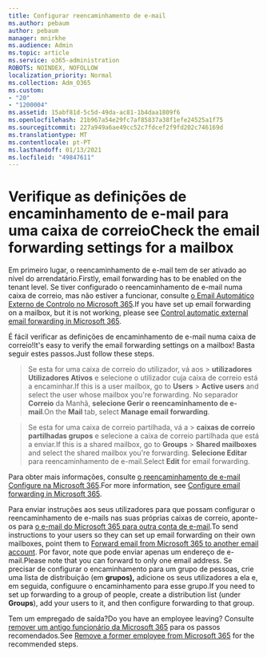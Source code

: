```yaml
---
title: Configurar reencaminhamento de e-mail
ms.author: pebaum
author: pebaum
manager: mnirkhe
ms.audience: Admin
ms.topic: article
ms.service: o365-administration
ROBOTS: NOINDEX, NOFOLLOW
localization_priority: Normal
ms.collection: Adm_O365
ms.custom:
- "20"
- "1200004"
ms.assetid: 15abf81d-5c5d-49da-ac81-1b4daa1809f6
ms.openlocfilehash: 21b967a54e29fc7af85837a38f1efe24525a1f75
ms.sourcegitcommit: 227a949a6ae49cc52c7fdcef2f9fd202c746169d
ms.translationtype: MT
ms.contentlocale: pt-PT
ms.lasthandoff: 01/13/2021
ms.locfileid: "49847611"
---
```

# <a name="check-the-email-forwarding-settings-for-a-mailbox"></a><span data-ttu-id="6e7db-102">Verifique as definições de encaminhamento de e-mail para uma caixa de correio</span><span class="sxs-lookup"><span data-stu-id="6e7db-102">Check the email forwarding settings for a mailbox</span></span>

<span data-ttu-id="6e7db-103">Em primeiro lugar, o reencaminhamento de e-mail tem de ser ativado ao nível do arrendatário.</span><span class="sxs-lookup"><span data-stu-id="6e7db-103">Firstly, email forwarding has to be enabled on the tenant level.</span></span> <span data-ttu-id="6e7db-104">Se tiver configurado o reencaminhamento de e-mail numa caixa de correio, mas não estiver a funcionar, consulte [o Email Automático Externo de Controlo no Microsoft 365](https://docs.microsoft.com/microsoft-365/security/office-365-security/external-email-forwarding?view=o365-worldwide).</span><span class="sxs-lookup"><span data-stu-id="6e7db-104">If you have set up email forwarding on a mailbox, but it is not working, please see [Control automatic external email forwarding in Microsoft 365](https://docs.microsoft.com/microsoft-365/security/office-365-security/external-email-forwarding?view=o365-worldwide).</span></span>

<span data-ttu-id="6e7db-105">É fácil verificar as definições de encaminhamento de e-mail numa caixa de correio!</span><span class="sxs-lookup"><span data-stu-id="6e7db-105">It's easy to verify the email forwarding settings on a mailbox!</span></span> <span data-ttu-id="6e7db-106">Basta seguir estes passos.</span><span class="sxs-lookup"><span data-stu-id="6e7db-106">Just follow these steps.</span></span>
  
> <span data-ttu-id="6e7db-107">Se esta for uma caixa  de correio do utilizador, vá aos \> **utilizadores Utilizadores Ativos** e selecione o utilizador cuja caixa de correio está a encaminhar.</span><span class="sxs-lookup"><span data-stu-id="6e7db-107">If this is a user mailbox, go to **Users** \> **Active users** and select the user whose mailbox you're forwarding.</span></span> <span data-ttu-id="6e7db-108">No separador **Correio** da Manhã, **selecione Gerir o reencaminhamento de e-mail**.</span><span class="sxs-lookup"><span data-stu-id="6e7db-108">On the **Mail** tab, select **Manage email forwarding**.</span></span>

> <span data-ttu-id="6e7db-109">Se esta for uma caixa  de correio partilhada, vá a \> **caixas de correio partilhadas grupos** e selecione a caixa de correio partilhada que está a enviar.</span><span class="sxs-lookup"><span data-stu-id="6e7db-109">If this is a shared mailbox, go to **Groups** \> **Shared mailboxes** and select the shared mailbox you're forwarding.</span></span> <span data-ttu-id="6e7db-110">**Selecione Editar** para reencaminhamento de e-mail.</span><span class="sxs-lookup"><span data-stu-id="6e7db-110">Select **Edit** for email forwarding.</span></span>

<span data-ttu-id="6e7db-111">Para obter mais informações, consulte [o reencaminhamento de e-mail Configure na Microsoft 365](https://docs.microsoft.com/microsoft-365/admin/email/configure-email-forwarding).</span><span class="sxs-lookup"><span data-stu-id="6e7db-111">For more information, see [Configure email forwarding in Microsoft 365](https://docs.microsoft.com/microsoft-365/admin/email/configure-email-forwarding).</span></span>
  
<span data-ttu-id="6e7db-112">Para enviar instruções aos seus utilizadores para que possam configurar o reencaminhamento de e-mails nas suas próprias caixas de correio, aponte-os para [o e-mail do Microsoft 365 para outra conta de e-mail](https://support.office.com/article/Forward-email-from-Office-365-to-another-email-account-1ed4ee1e-74f8-4f53-a174-86b748ff6a0e).</span><span class="sxs-lookup"><span data-stu-id="6e7db-112">To send instructions to your users so they can set up email forwarding on their own mailboxes, point them to [Forward email from Microsoft 365 to another email account](https://support.office.com/article/Forward-email-from-Office-365-to-another-email-account-1ed4ee1e-74f8-4f53-a174-86b748ff6a0e).</span></span> <span data-ttu-id="6e7db-113">Por favor, note que pode enviar apenas um endereço de e-mail.</span><span class="sxs-lookup"><span data-stu-id="6e7db-113">Please note that you can forward to only one email address.</span></span> <span data-ttu-id="6e7db-114">Se precisar de configurar o encaminhamento para um grupo de pessoas, crie uma lista de distribuição (em **grupos),** adicione os seus utilizadores a ela e, em seguida, configuure o encaminhamento para esse grupo.</span><span class="sxs-lookup"><span data-stu-id="6e7db-114">If you need to set up forwarding to a group of people, create a distribution list (under **Groups**), add your users to it, and then configure forwarding to that group.</span></span>
  
<span data-ttu-id="6e7db-115">Tem um empregado de saída?</span><span class="sxs-lookup"><span data-stu-id="6e7db-115">Do you have an employee leaving?</span></span> <span data-ttu-id="6e7db-116">Consulte [remover um antigo funcionário da Microsoft 365](https://docs.microsoft.com/microsoft-365/admin/add-users/remove-former-employee) para os passos recomendados.</span><span class="sxs-lookup"><span data-stu-id="6e7db-116">See [Remove a former employee from Microsoft 365](https://docs.microsoft.com/microsoft-365/admin/add-users/remove-former-employee) for the recommended steps.</span></span>
